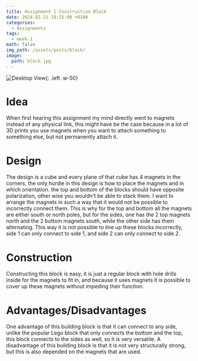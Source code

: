 ```yaml
---
title: Assignment 1 Construction Block
date: 2024-02-21 18:55:00 +0100
categories:
  - Assignments
tags:
  - week-1
math: false
img_path: /assets/posts/block/
image:
  path: block.jpg
---
```


![Desktop View](magnets.jpg){: .left .w-50}

# Idea

When first hearing this assignment my mind directly went to magnets instead of any physical link, this might have be the case because in a lot of 3D prints you use magnets when you want to attach something to something else, but not permanently attach it.  

# Design

The design is a cube and every plane of that cube has 4 magnets in the corners,  the only hurdle in this design is how to place the magnets and in which orientation. the top and bottom of the blocks should have opposite polarization, other wise you wouldn't be able to stack them. I want to arrange the magnets in such a way that it would not be possible to incorrectly connect them. This is why for the top and bottom all the magnets are either south or north poles, but for the sides, one has the 2 top magnets north and the 2 bottom magnets south, while the other side has them alternating. This way it is not possible to line up these blocks incorrectly, side 1 can only connect to side 1, and side 2 can only connect to side 2.

# Construction

Constructing this block is easy, it is just a regular block with hole drills inside for the magnets to fit in, and because it uses magnets it is possible to cover up these magnets without impeding their function.

# Advantages/Disadvantages

One advantage of this building block is that it can connect to any side, unlike the popular Lego block that only connects the bottom and the top, this block connects to the sides as well, so it is very versatile. A disadvantage of this building block is that it is not very structurally strong, but this is also depended on the magnets that are used.
